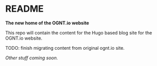 # README

**The new home of the OGNT.io website**

This repo will contain the content for the Hugo based blog site for the OGNT.io
website.

TODO: finish migrating content from original ognt.io site.

*Other stuff coming soon.*
